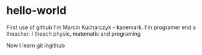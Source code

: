 # hello-world
First use of github
 I'm Marcin Kucharczyk - kanemark.
 I'm programer end a theacher.
 I theach physic, matematic and programing
 
 Now I learn git ingithub

